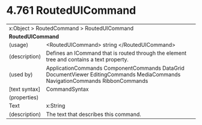 <html dir="LTR" xmlns:mshelp="http://msdn.microsoft.com/mshelp" xmlns:ddue="http://ddue.schemas.microsoft.com/authoring/2003/5" xmlns:xlink="http://www.w3.org/1999/xlink" xmlns:tool="http://www.microsoft.com/tooltip">

<body>
 <input type="hidden" id="userDataCache" class="userDataStyle">
 <input type="hidden" id="hiddenScrollOffset">
 <img id="dropDownImage" style="display:none; height:0; width:0;" src="../local/drpdown.gif">
 <img id="dropDownHoverImage" style="display:none; height:0; width:0;" src="../local/drpdown_orange.gif">
 <img id="collapseImage" style="display:none; height:0; width:0;" src="../local/collapse.gif">
 <img id="expandImage" style="display:none; height:0; width:0;" src="../local/exp.gif">
 <img id="collapseAllImage" style="display:none; height:0; width:0;" src="../local/collall.gif">
 <img id="expandAllImage" style="display:none; height:0; width:0;" src="../local/expall.gif">
 <img id="copyImage" style="display:none; height:0; width:0;" src="../local/copycode.gif">
 <img id="copyHoverImage" style="display:none; height:0; width:0;" src="../local/copycodeHighlight.gif">
 <div id="header"><h1 class="heading">4.761 RoutedUICommand</h1></div>

 <div id="mainSection">
 <div id="mainBody">
 <div id="allHistory" class="saveHistory" onsave="saveAll()" onload="loadAll()"></div>
 <p xmlns:wsd="http://wsdev.schemas.microsoft.com/authoring/2008/2" xmlns:msxsl="urn:schemas-microsoft-com:xslt" xmlns:script="urn:script" xmlns:build="urn:build">
 </p>
 <div id="sectionSection0" class="section" name="collapseableSection">
 <content xmlns="http://ddue.schemas.microsoft.com/authoring/2003/5" xmlns:wsd="http://wsdev.schemas.microsoft.com/authoring/2008/2" xmlns:msxsl="urn:schemas-microsoft-com:xslt" xmlns:script="urn:script" xmlns:build="urn:build">
 </content>
 </div>
 <div id="sectionSection1" class="section" name="collapseableSection">
 <content xmlns="http://ddue.schemas.microsoft.com/authoring/2003/5" xmlns:wsd="http://wsdev.schemas.microsoft.com/authoring/2008/2" xmlns:msxsl="urn:schemas-microsoft-com:xslt" xmlns:script="urn:script" xmlns:build="urn:build">
 <table class="ProtocolAuthoredTable" xmlns="">
 <tr><td colspan="2">
<mshelp:link keywords="c0d383e4-fcdb-4546-a06b-81c262fe2a5e" tabindex="0">x:Object</mshelp:link> &gt; <mshelp:link keywords="3eb7cc8f-9c20-451f-b4f1-ce7ca5d751be" tabindex="0">RoutedCommand</mshelp:link> &gt; <mshelp:link keywords="ea74d299-bc42-406a-8e70-76c0e058a4e4" tabindex="0">RoutedUICommand</mshelp:link> </td>
 </tr>
 <tr><td colspan="2">
 <b>RoutedUICommand</b> </td>
 </tr>
 <tr><td><div class="indent0">(usage)</div></td>
 <td>&lt;RoutedUICommand&gt; string &lt;/RoutedUICommand&gt;</td>
 </tr>
 <tr><td><div class="indent0">(description)</div></td>
 <td>Defines an ICommand that is routed through the element tree and contains a text property.</td>
 </tr>
 <tr><td><div class="indent0">(used by)</div></td>
 <td><mshelp:link keywords="c5d698bc-deef-4a42-9390-c9df6554cb69" tabindex="0">ApplicationCommands</mshelp:link> <mshelp:link keywords="ff03016f-d5cc-4e9c-836c-4b0522a8cf5c" tabindex="0">ComponentCommands</mshelp:link> <mshelp:link keywords="991f1ba1-dd03-443b-a018-afbd612cd065" tabindex="0">DataGrid</mshelp:link> <mshelp:link keywords="89a6fb1a-10de-4d7d-bf7b-be6d25fd6736" tabindex="0">DocumentViewer</mshelp:link> <mshelp:link keywords="4b51ba55-7a58-45a6-87df-04b820117394" tabindex="0">EditingCommands</mshelp:link> <mshelp:link keywords="b2c6485c-e817-440e-9508-62b113770d47" tabindex="0">MediaCommands</mshelp:link> <mshelp:link keywords="8f1a4e40-f2a8-404e-be3d-d0baf9ba9f51" tabindex="0">NavigationCommands</mshelp:link> <mshelp:link keywords="11a73ef3-d4fa-4eb7-af2f-ad0df76b9b45" tabindex="0">RibbonCommands</mshelp:link></td>
 </tr>
 <tr><td><div class="indent0">[text syntax]</div></td>
 <td><mshelp:link keywords="5f8bd50a-c186-4184-8c71-fcbc3528ac27" tabindex="0">CommandSyntax</mshelp:link></td>
 </tr>
 <tr><td><div class="indent0">(properties)</div></td>
 <td></td>
 </tr>
 <tr><td><div class="indent2">Text</div></td>
 <td><mshelp:link keywords="34869e25-9e8d-49b4-b204-87bf0cf447ae" tabindex="0">x:String</mshelp:link></td>
 </tr>
 <tr><td><div class="indent4">(description)</div></td>
 <td>The text that describes this command.</td>
 </tr>
</table>
 </content>
 </div>
 <!--[if gte IE 5]>
 <tool:tip element="languageFilterToolTip" avoidmouse="false"/>
 <![endif]-->
 </div>
 <a name="feedback"></a><span></span>
 </div>
</body></html>
